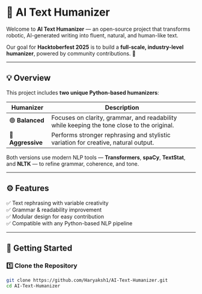 # 🧠 AI Text Humanizer

Welcome to **AI Text Humanizer** — an open-source project that transforms robotic, AI-generated writing into fluent, natural, and human-like text.

Our goal for **Hacktoberfest 2025** is to build a **full-scale, industry-level humanizer**, powered by community contributions. 🚀  

---

## 💡 Overview

This project includes **two unique Python-based humanizers**:

| Humanizer | Description |
|------------|--------------|
| 🟢 **Balanced** | Focuses on clarity, grammar, and readability while keeping the tone close to the original. |
| 🔴 **Aggressive** | Performs stronger rephrasing and stylistic variation for creative, natural output. |

Both versions use modern NLP tools — **Transformers**, **spaCy**, **TextStat**, and **NLTK** — to refine grammar, coherence, and tone.

---

## ⚙️ Features
✅ Text rephrasing with variable creativity  
✅ Grammar & readability improvement  
✅ Modular design for easy contribution  
✅ Compatible with any Python-based NLP pipeline  

---

## 🚀 Getting Started

### 1️⃣ Clone the Repository
```bash
git clone https://github.com/Haryaksh1/AI-Text-Humanizer.git
cd AI-Text-Humanizer
